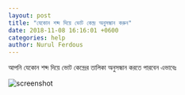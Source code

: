 ```yaml
---
layout: post
title: "যেকোন শব্দ দিয়ে ভোট কেন্দ্র অনুসন্ধান করুন"
date: 2018-11-08 16:16:01 +0600
categories: help
author: Nurul Ferdous
---
```


আপনি যেকোন শব্দ দিয়ে ভোট কেন্দ্রের তালিকা অনুসন্ধান করতে পারবেন এভাবেঃ

![screenshot](https://www.dropbox.com/s/0dbgny7xuzcxbsg/45205619_194238054794746_5336333677997588480_o.png?dl=1)

